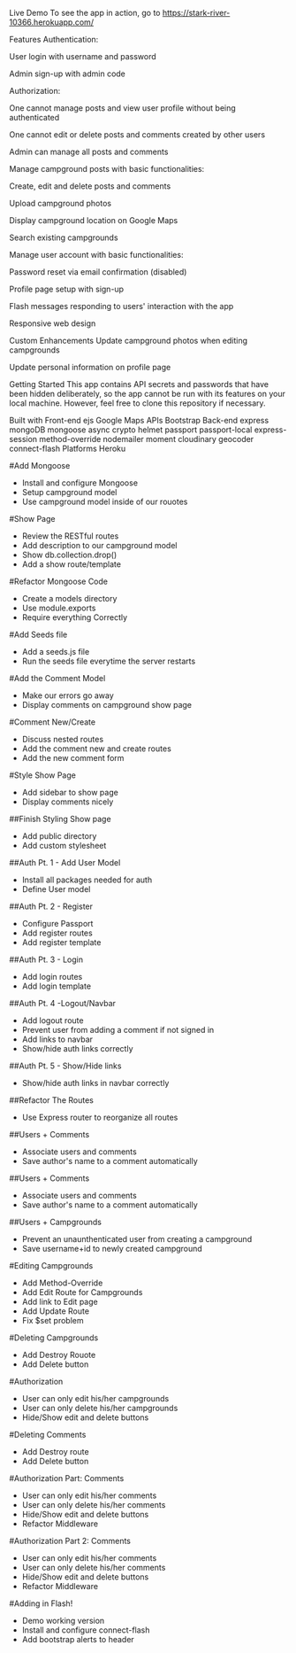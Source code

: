 Live Demo
To see the app in action, go to https://stark-river-10366.herokuapp.com/

Features
Authentication:

User login with username and password

Admin sign-up with admin code

Authorization:

One cannot manage posts and view user profile without being authenticated

One cannot edit or delete posts and comments created by other users

Admin can manage all posts and comments

Manage campground posts with basic functionalities:

Create, edit and delete posts and comments

Upload campground photos

Display campground location on Google Maps

Search existing campgrounds

Manage user account with basic functionalities:

Password reset via email confirmation (disabled)

Profile page setup with sign-up

Flash messages responding to users' interaction with the app

Responsive web design

Custom Enhancements
Update campground photos when editing campgrounds

Update personal information on profile page





Getting Started
This app contains API secrets and passwords that have been hidden deliberately, so the app cannot be run with its features on your local machine. However, feel free to clone this repository if necessary.




Built with
Front-end
ejs
Google Maps APIs
Bootstrap
Back-end
express
mongoDB
mongoose
async
crypto
helmet
passport
passport-local
express-session
method-override
nodemailer
moment
cloudinary
geocoder
connect-flash
Platforms
Heroku


#Add Mongoose
* Install and configure Mongoose
* Setup campground model
* Use campground model inside of our rouotes

#Show Page
* Review the RESTful routes 
* Add description to our campground model
* Show db.collection.drop()
* Add a show route/template


#Refactor Mongoose Code
* Create a models directory
* Use module.exports
* Require everything Correctly

#Add Seeds file
* Add a seeds.js file
* Run the seeds file everytime the server restarts

#Add the Comment Model
* Make our errors go away
* Display comments on campground show page

#Comment New/Create
* Discuss nested routes
* Add the comment new and create routes
* Add the new comment form

#Style Show Page
* Add sidebar to show page
* Display comments nicely

##Finish Styling Show page
* Add public directory
* Add custom stylesheet

##Auth Pt. 1 - Add User Model
* Install all packages needed for auth
* Define User model

##Auth Pt. 2 - Register
* Configure Passport
* Add register routes
* Add register template

##Auth Pt. 3 - Login
* Add login routes
* Add login template

##Auth Pt. 4 -Logout/Navbar
* Add logout route
* Prevent user from adding a comment if not signed in
* Add links to navbar
* Show/hide auth links correctly

##Auth Pt. 5 - Show/Hide links
* Show/hide auth links in navbar correctly

##Refactor The Routes
* Use Express router to reorganize all routes

##Users + Comments
* Associate users and comments
* Save author's name to a comment automatically


##Users + Comments
* Associate users and comments
* Save author's name to a comment automatically

##Users + Campgrounds
* Prevent an unaunthenticated user from creating a campground 
* Save username+id to newly created campground

#Editing Campgrounds
* Add Method-Override
* Add Edit Route for Campgrounds
* Add link to Edit page
* Add Update Route
* Fix $set problem

#Deleting Campgrounds
* Add Destroy Rouote
* Add Delete button


#Authorization 
* User can only edit his/her campgrounds
* User can only delete his/her campgrounds
* Hide/Show edit and delete buttons

#Deleting Comments
* Add Destroy route
* Add Delete button

#Authorization Part: Comments
* User can only edit his/her comments
* User can only delete his/her comments
* Hide/Show edit and delete buttons
* Refactor Middleware

#Authorization Part 2: Comments
* User can only edit his/her comments
* User can only delete his/her comments
* Hide/Show edit and delete buttons
* Refactor Middleware

#Adding in Flash!
* Demo working version
* Install and configure connect-flash
* Add bootstrap alerts to header











